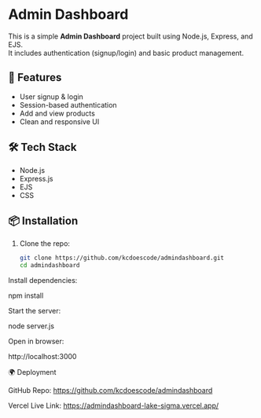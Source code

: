 # Admin Dashboard

This is a simple **Admin Dashboard** project built using Node.js, Express, and EJS.  
It includes authentication (signup/login) and basic product management.

## 🚀 Features
- User signup & login
- Session-based authentication
- Add and view products
- Clean and responsive UI

## 🛠️ Tech Stack
- Node.js
- Express.js
- EJS
- CSS

## 📦 Installation
1. Clone the repo:
   ```bash
   git clone https://github.com/kcdoescode/admindashboard.git
   cd admindashboard
Install dependencies:

npm install


Start the server:

node server.js


Open in browser:

http://localhost:3000

🌍 Deployment

GitHub Repo: https://github.com/kcdoescode/admindashboard

Vercel Live Link: https://admindashboard-lake-sigma.vercel.app/
